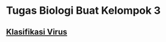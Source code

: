 # Tugas Biologi Buat Kelompok 3

## [Klasifikasi Virus](https://github.com/BayuBatam2008/tugas/Klasifikasi-Virus.md)
